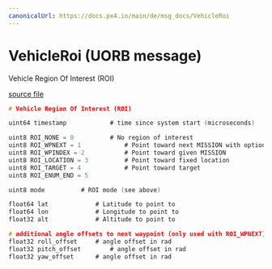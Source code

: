```yaml
---
canonicalUrl: https://docs.px4.io/main/de/msg_docs/VehicleRoi
---
```


# VehicleRoi (UORB message)

Vehicle Region Of Interest (ROI)

[source file](https://github.com/PX4/PX4-Autopilot/blob/release/1.14/msg/VehicleRoi.msg)

```c
# Vehicle Region Of Interest (ROI)

uint64 timestamp            # time since system start (microseconds)

uint8 ROI_NONE = 0          # No region of interest
uint8 ROI_WPNEXT = 1            # Point toward next MISSION with optional offset
uint8 ROI_WPINDEX = 2           # Point toward given MISSION
uint8 ROI_LOCATION = 3          # Point toward fixed location
uint8 ROI_TARGET = 4            # Point toward target
uint8 ROI_ENUM_END = 5

uint8 mode          # ROI mode (see above)

float64 lat             # Latitude to point to
float64 lon             # Longitude to point to
float32 alt             # Altitude to point to

# additional angle offsets to next waypoint (only used with ROI_WPNEXT)
float32 roll_offset     # angle offset in rad
float32 pitch_offset        # angle offset in rad
float32 yaw_offset      # angle offset in rad

```
